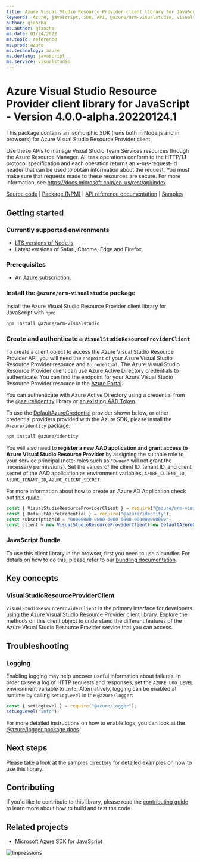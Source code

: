 ```yaml
---
title: Azure Visual Studio Resource Provider client library for JavaScript
keywords: Azure, javascript, SDK, API, @azure/arm-visualstudio, visualstudio
author: qiaozha
ms.author: qiaozha
ms.date: 01/24/2022
ms.topic: reference
ms.prod: azure
ms.technology: azure
ms.devlang: javascript
ms.service: visualstudio
---
```

# Azure Visual Studio Resource Provider client library for JavaScript - Version 4.0.0-alpha.20220124.1 


This package contains an isomorphic SDK (runs both in Node.js and in browsers) for Azure Visual Studio Resource Provider client.

Use these APIs to manage Visual Studio Team Services resources through the Azure Resource Manager. All task operations conform to the HTTP/1.1 protocol specification and each operation returns an x-ms-request-id header that can be used to obtain information about the request. You must make sure that requests made to these resources are secure. For more information, see https://docs.microsoft.com/en-us/rest/api/index.

[Source code](https://github.com/Azure/azure-sdk-for-js/tree/main/sdk/visualstudio/arm-visualstudio) |
[Package (NPM)](https://www.npmjs.com/package/@azure/arm-visualstudio) |
[API reference documentation](https://docs.microsoft.com/javascript/api/@azure/arm-visualstudio?view=azure-node-preview) |
[Samples](https://github.com/Azure-Samples/azure-samples-js-management)

## Getting started

### Currently supported environments

- [LTS versions of Node.js](https://nodejs.org/about/releases/)
- Latest versions of Safari, Chrome, Edge and Firefox.

### Prerequisites

- An [Azure subscription][azure_sub].

### Install the `@azure/arm-visualstudio` package

Install the Azure Visual Studio Resource Provider client library for JavaScript with `npm`:

```bash
npm install @azure/arm-visualstudio
```

### Create and authenticate a `VisualStudioResourceProviderClient`

To create a client object to access the Azure Visual Studio Resource Provider API, you will need the `endpoint` of your Azure Visual Studio Resource Provider resource and a `credential`. The Azure Visual Studio Resource Provider client can use Azure Active Directory credentials to authenticate.
You can find the endpoint for your Azure Visual Studio Resource Provider resource in the [Azure Portal][azure_portal].

You can authenticate with Azure Active Directory using a credential from the [@azure/identity][azure_identity] library or [an existing AAD Token](https://github.com/Azure/azure-sdk-for-js/blob/master/sdk/identity/identity/samples/AzureIdentityExamples.md#authenticating-with-a-pre-fetched-access-token).

To use the [DefaultAzureCredential][defaultazurecredential] provider shown below, or other credential providers provided with the Azure SDK, please install the `@azure/identity` package:

```bash
npm install @azure/identity
```

You will also need to **register a new AAD application and grant access to Azure Visual Studio Resource Provider** by assigning the suitable role to your service principal (note: roles such as `"Owner"` will not grant the necessary permissions).
Set the values of the client ID, tenant ID, and client secret of the AAD application as environment variables: `AZURE_CLIENT_ID`, `AZURE_TENANT_ID`, `AZURE_CLIENT_SECRET`.

For more information about how to create an Azure AD Application check out [this guide](https://docs.microsoft.com/azure/active-directory/develop/howto-create-service-principal-portal).

```javascript
const { VisualStudioResourceProviderClient } = require("@azure/arm-visualstudio");
const { DefaultAzureCredential } = require("@azure/identity");
const subscriptionId = "00000000-0000-0000-0000-000000000000";
const client = new VisualStudioResourceProviderClient(new DefaultAzureCredential(), subscriptionId);
```


### JavaScript Bundle
To use this client library in the browser, first you need to use a bundler. For details on how to do this, please refer to our [bundling documentation](https://aka.ms/AzureSDKBundling).

## Key concepts

### VisualStudioResourceProviderClient

`VisualStudioResourceProviderClient` is the primary interface for developers using the Azure Visual Studio Resource Provider client library. Explore the methods on this client object to understand the different features of the Azure Visual Studio Resource Provider service that you can access.

## Troubleshooting

### Logging

Enabling logging may help uncover useful information about failures. In order to see a log of HTTP requests and responses, set the `AZURE_LOG_LEVEL` environment variable to `info`. Alternatively, logging can be enabled at runtime by calling `setLogLevel` in the `@azure/logger`:

```javascript
const { setLogLevel } = require("@azure/logger");
setLogLevel("info");
```

For more detailed instructions on how to enable logs, you can look at the [@azure/logger package docs](https://github.com/Azure/azure-sdk-for-js/tree/main/sdk/core/logger).

## Next steps

Please take a look at the [samples](https://github.com/Azure-Samples/azure-samples-js-management) directory for detailed examples on how to use this library.

## Contributing

If you'd like to contribute to this library, please read the [contributing guide](https://github.com/Azure/azure-sdk-for-js/blob/main/CONTRIBUTING.md) to learn more about how to build and test the code.

## Related projects

- [Microsoft Azure SDK for JavaScript](https://github.com/Azure/azure-sdk-for-js)

![Impressions](https://azure-sdk-impressions.azurewebsites.net/api/impressions/azure-sdk-for-js%2Fsdk%2Fvisualstudio%2Farm-visualstudio%2FREADME.png)

[azure_cli]: https://docs.microsoft.com/cli/azure
[azure_sub]: https://azure.microsoft.com/free/
[azure_sub]: https://azure.microsoft.com/free/
[azure_portal]: https://portal.azure.com
[azure_identity]: https://github.com/Azure/azure-sdk-for-js/tree/main/sdk/identity/identity
[defaultazurecredential]: https://github.com/Azure/azure-sdk-for-js/tree/main/sdk/identity/identity#defaultazurecredential


